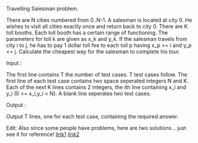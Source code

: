 <div class="md"><p>Travelling Salesman problem.</p>
<p>There are N cities numbered from 0..N-1. A salesman is located at city 0. He wishes to visit all cities exactly once and return back to city 0. There are K toll booths. Each toll booth has a certain range of functioning. The parameters for toll k are given as x_k and y_k. If the salesman travels from city i to j, he has to pay 1 dollar toll fee to each toll p having x_p &gt;= i and y_p &lt;= j. Calculate the cheapest way for the salesman to complete his tour.</p>
<p>Input :</p>
<p>The first line contains T the number of test cases. T test cases follow. The first line of each test case contains two space seperated integers N and K. Each of the next K lines contains 2 integers, the ith line containing x_i and y_i (0 &lt;= x_i,y_i &lt; N). A blank line seperates two test cases.</p>
<p>Output :</p>
<p>Output T lines, one for each test case, containing the required answer.</p>
<p>Edit: Also since some people have problems, here are two solutions .. just see it for reference!  <a href="http://pastebin.com/j7aMRj8M">link1</a> <a href="http://pastebin.com/FgVSZYYF">link2</a></p>
</div>
